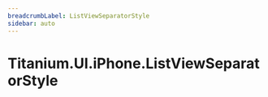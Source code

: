 ```yaml
---
breadcrumbLabel: ListViewSeparatorStyle
sidebar: auto
---
```


# Titanium.UI.iPhone.ListViewSeparatorStyle

<ProxySummary/>

<ApiDocs/>
